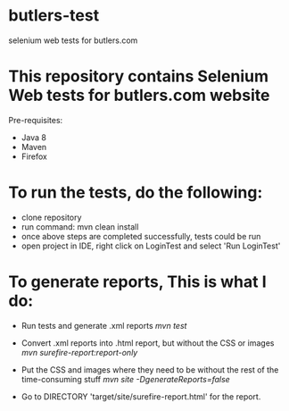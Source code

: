 # butlers-test
selenium web tests for butlers.com

# This repository contains Selenium Web tests for butlers.com website

Pre-requisites:
- Java 8
- Maven
- Firefox


# To run the tests, do the following:
- clone repository
- run command: mvn clean install
- once above steps are completed successfully, tests could be run
- open project in IDE, right click on LoginTest and select 'Run LoginTest'

# To generate reports, This is what I do:
                     
   - Run tests and generate .xml reports
        _mvn test_
                     
   - Convert .xml reports into .html report, but without the CSS or images
        _mvn surefire-report:report-only_
                     
   - Put the CSS and images where they need to be without the rest of the time-consuming stuff
        _mvn site -DgenerateReports=false_
 
   - Go to DIRECTORY 'target/site/surefire-report.html' for the report.
